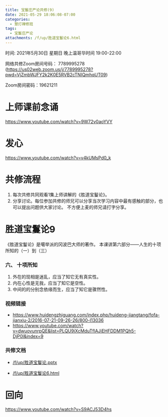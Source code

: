 ```yaml
---
title: 宝鬘庄严论共修(9)
date: 2021-05-29 18:06:08-07:00
categories:
  - 慧灯禅修班
tags:
  - 宝鬘庄严论
attachments: /f/up/胜道宝鬘论6.html
---
```

<!--StartFragment-->
时间: 2021年5月30日 星期日 晚上温哥华时间 19:00-22:00

网络共修Zoom房间号码： 7789995278 (<https://us02web.zoom.us/j/7789995278?pwd=VjZmbWJFY2k2K0E5RVB2cTNIQmhqUT09>)

Zoom房间密码：19621211

# 上师课前念诵

<https://www.youtube.com/watch?v=9W72v0aoYVY>

# 发心

<https://www.youtube.com/watch?v=v4kUMsPd0_k>

# 共修流程

1. 每次共修共同观看1集上师讲解的《胜道宝鬘论》。
2. 分享讨论。每位参加共修的师兄可以分享当次学习内容中最有感触的部分，也可以提出问题供大家讨论。 不方便上麦的师兄请打字分享。

# 胜道宝鬘论9

《胜道宝鬘论》是噶举派的冈波巴大师的著作。 本课讲第六部分——人生的十项所知的（一）到（三）


### 六、 十项所知

1. 外在的现相是迷乱，应当了知它无有真实性。
2. 内在心性是无我，应当了知它是空性。
3. 中间的的分别念依缘而生，应当了知它是骤然性。


### 视频链接

* <https://www.huidengzhiguang.com/index.php/huideng-jiangtang/fofa-jianxiu-2/2016-07-21-09-26-26/800-l13036>
* <https://www.youtube.com/watch?v=dwuovunrpQE&list=PLQU9iXcMduTflAJiEHFDDM1PQh5-DjP0l&index=9>

### 共修文档

* [/f/up/胜道宝鬘论.pptx](https://huidengvan.netlify.app/f/up/%E8%83%9C%E9%81%93%E5%AE%9D%E9%AC%98%E8%AE%BA.pptx)

* [/f/up/胜道宝鬘论6.html](/f/up/胜道宝鬘论6.html)

# 回向

<https://www.youtube.com/watch?v=S9ACJ53D4hs>

<!--EndFragment-->

